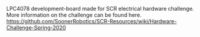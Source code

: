 LPC4078 development-board made for SCR electrical hardware challenge. More information on the challenge can be found here.
https://github.com/SoonerRobotics/SCR-Resources/wiki/Hardware-Challenge-Spring-2020
